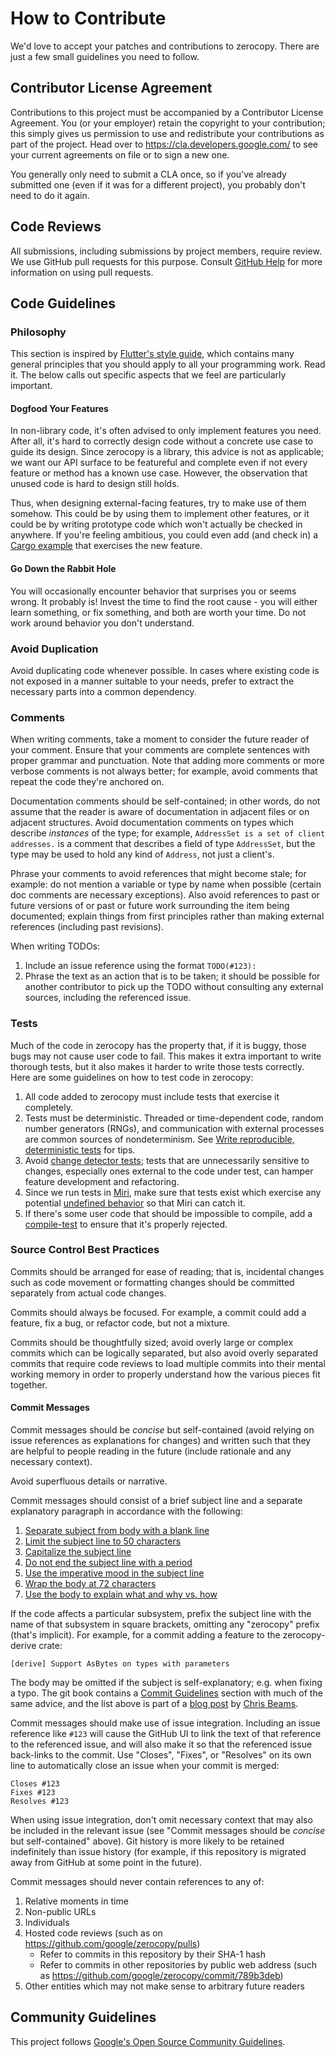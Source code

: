 <!-- Copyright 2022 The Fuchsia Authors. All rights reserved.
Use of this source code is governed by a BSD-style license that can be
found in the LICENSE file. -->

# How to Contribute

We'd love to accept your patches and contributions to zerocopy. There are just a
few small guidelines you need to follow.

## Contributor License Agreement

Contributions to this project must be accompanied by a Contributor License
Agreement. You (or your employer) retain the copyright to your contribution;
this simply gives us permission to use and redistribute your contributions as
part of the project. Head over to <https://cla.developers.google.com/> to see
your current agreements on file or to sign a new one.

You generally only need to submit a CLA once, so if you've already submitted one
(even if it was for a different project), you probably don't need to do it
again.

## Code Reviews

All submissions, including submissions by project members, require review. We
use GitHub pull requests for this purpose. Consult [GitHub
Help][about_pull_requests] for more information on using pull requests.

## Code Guidelines

### Philosophy

This section is inspired by [Flutter's style guide][flutter_philosophy], which
contains many general principles that you should apply to all your programming
work. Read it. The below calls out specific aspects that we feel are
particularly important.

#### Dogfood Your Features

In non-library code, it's often advised to only implement features you need.
After all, it's hard to correctly design code without a concrete use case to
guide its design. Since zerocopy is a library, this advice is not as applicable;
we want our API surface to be featureful and complete even if not every feature
or method has a known use case. However, the observation that unused code is
hard to design still holds.

Thus, when designing external-facing features, try to make use of them somehow.
This could be by using them to implement other features, or it could be by
writing prototype code which won't actually be checked in anywhere. If you're
feeling ambitious, you could even add (and check in) a [Cargo
example][cargo_example] that exercises the new feature.

#### Go Down the Rabbit Hole

You will occasionally encounter behavior that surprises you or seems wrong. It
probably is! Invest the time to find the root cause - you will either learn
something, or fix something, and both are worth your time. Do not work around
behavior you don't understand.

### Avoid Duplication

Avoid duplicating code whenever possible. In cases where existing code is not
exposed in a manner suitable to your needs, prefer to extract the necessary
parts into a common dependency.

### Comments

When writing comments, take a moment to consider the future reader of your
comment. Ensure that your comments are complete sentences with proper grammar
and punctuation. Note that adding more comments or more verbose comments is not
always better; for example, avoid comments that repeat the code they're anchored
on.

Documentation comments should be self-contained; in other words, do not assume
that the reader is aware of documentation in adjacent files or on adjacent
structures. Avoid documentation comments on types which describe _instances_ of
the type; for example, `AddressSet is a set of client addresses.` is a comment
that describes a field of type `AddressSet`, but the type may be used to hold
any kind of `Address`, not just a client's.

Phrase your comments to avoid references that might become stale; for example:
do not mention a variable or type by name when possible (certain doc comments
are necessary exceptions). Also avoid references to past or future versions of
or past or future work surrounding the item being documented; explain things
from first principles rather than making external references (including past
revisions).

When writing TODOs:

1. Include an issue reference using the format `TODO(#123):`
1. Phrase the text as an action that is to be taken; it should be possible for
   another contributor to pick up the TODO without consulting any external
   sources, including the referenced issue.

### Tests

Much of the code in zerocopy has the property that, if it is buggy, those bugs
may not cause user code to fail. This makes it extra important to write thorough
tests, but it also makes it harder to write those tests correctly. Here are some
guidelines on how to test code in zerocopy:
1. All code added to zerocopy must include tests that exercise it completely.
1. Tests must be deterministic. Threaded or time-dependent code, random number
   generators (RNGs), and communication with external processes are common
   sources of nondeterminism. See [Write reproducible, deterministic
   tests][determinism] for tips.
1. Avoid [change detector tests][change_detector_tests]; tests that are
   unnecessarily sensitive to changes, especially ones external to the code
   under test, can hamper feature development and refactoring.
1. Since we run tests in [Miri][miri], make sure that tests exist which exercise
   any potential [undefined behavior][undefined_behavior] so that Miri can catch
   it.
1. If there's some user code that should be impossible to compile, add a
   [compile-test][compile_test] to ensure that it's properly rejected.

### Source Control Best Practices

Commits should be arranged for ease of reading; that is, incidental changes
such as code movement or formatting changes should be committed separately from
actual code changes.

Commits should always be focused. For example, a commit could add a feature,
fix a bug, or refactor code, but not a mixture.

Commits should be thoughtfully sized; avoid overly large or complex commits
which can be logically separated, but also avoid overly separated commits that
require code reviews to load multiple commits into their mental working memory
in order to properly understand how the various pieces fit together.

#### Commit Messages

Commit messages should be _concise_ but self-contained (avoid relying on issue
references as explanations for changes) and written such that they are helpful
to people reading in the future (include rationale and any necessary context).

Avoid superfluous details or narrative.

Commit messages should consist of a brief subject line and a separate
explanatory paragraph in accordance with the following:

1. [Separate subject from body with a blank line](https://chris.beams.io/posts/git-commit/#separate)
1. [Limit the subject line to 50 characters](https://chris.beams.io/posts/git-commit/#limit-50)
1. [Capitalize the subject line](https://chris.beams.io/posts/git-commit/#capitalize)
1. [Do not end the subject line with a period](https://chris.beams.io/posts/git-commit/#end)
1. [Use the imperative mood in the subject line](https://chris.beams.io/posts/git-commit/#imperative)
1. [Wrap the body at 72 characters](https://chris.beams.io/posts/git-commit/#wrap-72)
1. [Use the body to explain what and why vs. how](https://chris.beams.io/posts/git-commit/#why-not-how)

If the code affects a particular subsystem, prefix the subject line with the
name of that subsystem in square brackets, omitting any "zerocopy" prefix
(that's implicit). For example, for a commit adding a feature to the
zerocopy-derive crate:

```text
[derive] Support AsBytes on types with parameters
```

The body may be omitted if the subject is self-explanatory; e.g. when fixing a
typo. The git book contains a [Commit Guidelines][commit_guidelines] section
with much of the same advice, and the list above is part of a [blog
post][beams_git_commit] by [Chris Beams][chris_beams].

Commit messages should make use of issue integration. Including an issue
reference like `#123` will cause the GitHub UI to link the text of that
reference to the referenced issue, and will also make it so that the referenced
issue back-links to the commit. Use "Closes", "Fixes", or "Resolves" on its own
line to automatically close an issue when your commit is merged:

```text
Closes #123
Fixes #123
Resolves #123
```

When using issue integration, don't omit necessary context that may also be
included in the relevant issue (see "Commit messages should be _concise_ but
self-contained" above). Git history is more likely to be retained indefinitely
than issue history (for example, if this repository is migrated away from GitHub
at some point in the future).

Commit messages should never contain references to any of:

1. Relative moments in time
1. Non-public URLs
1. Individuals
1. Hosted code reviews (such as on https://github.com/google/zerocopy/pulls)
    + Refer to commits in this repository by their SHA-1 hash
    + Refer to commits in other repositories by public web address (such as
      https://github.com/google/zerocopy/commit/789b3deb)
1. Other entities which may not make sense to arbitrary future readers

## Community Guidelines

This project follows [Google's Open Source Community
Guidelines][google_open_source_guidelines].

[magic_number]: https://en.wikipedia.org/wiki/Magic_number_(programming)
[miri]: https://github.com/rust-lang/miri
[cargo_example]: http://xion.io/post/code/rust-examples.html
[commit_guidelines]: https://www.git-scm.com/book/en/v2/Distributed-Git-Contributing-to-a-Project#_commit_guidelines
[compile_test]: https://crates.io/crates/compiletest_rs
[flutter_philosophy]: https://github.com/flutter/flutter/wiki/Style-guide-for-Flutter-repo#philosophy
[change_detector_tests]: https://testing.googleblog.com/2015/01/testing-on-toilet-change-detector-tests.html
[determinism]: https://fuchsia.dev/fuchsia-src/contribute/testing/best-practices#write_reproducible_deterministic_tests
[undefined_behavior]: https://raphlinus.github.io/programming/rust/2018/08/17/undefined-behavior.html
[about_pull_requests]: https://help.github.com/articles/about-pull-requests/
[beams_git_commit]: https://chris.beams.io/posts/git-commit/
[chris_beams]: https://chris.beams.io/
[google_open_source_guidelines]: https://opensource.google/conduct/
